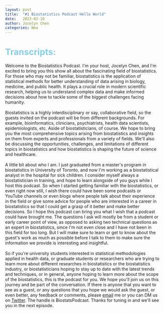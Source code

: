 ```yaml
---
layout: post
title:  "#1 Biostatistics Podcast Hello World"
date:   2023-02-16
author: Jocelyn Chen
categories: New
---
```

# <span style="color:skyblue">Transcripts:</span>
Welcome to the Biostatistics Podcast. I'm your host, Jocelyn Chen, and I'm excited to bring you this show all about the fascinating field of biostatistics. For those who may not be familiar, biostatistics is the application of statistical methods for better understanding of data arising in biology, medicine, and public health. It plays a crucial role in modern scientific research, helping us to understand complex data and make informed decisions about how to tackle some of the biggest challenges facing humanity.\
\
 Biostatistics is a highly interdisciplinary or say, collaborative field, so the guests invited on the podcast will be from different backgrounds. For example, bioinformatics, clinicians, psychiatrists, health data scientists, epidemiologists, etc. Aside of biostatisticians, of course. We hope to bring you the most comprehensive topics arising from biostatistics and insights on them from experts and professionals from a variety of fields. We'll also be discussing the opportunities, challenges, and limitations of different topics in biostatistics and how biostatistics is shaping the future of science and healthcare. \
 \
 A little bit about who I am. I just graduated from a master's program in biostatistics in University of Toronto, and now I'm working as a biostatistical analyst in the hospital for sick children. I consider myself always a biostatistician in training, and hope to learn alongside of you guys while I host this podcast. So when I started getting familiar with the biostatistics, or even right now still, I wish there could have been some podcasts or YouTube channels or even blogs where people talk about their experience in the field or give some advice for people who are interested in a career in biostatistics so that I could get a grasp of it better and make better decisions. So I hope this podcast can bring you what I wish that a podcast could have brought me. The questions I ask will mostly be from a student or early career point of view, as opposed to asking two technical questions as an expert in biostatistics, since I'm not even close and I have not been in this field for too long. But I will make sure to learn or get to know about the guest's work as much as possible before I talk to them to make sure the information we provide is interesting and insightful. \
 \
 So if you're university students interested in statistical methodologies applied in health data, or graduate students or researchers who are trying to learn more about different researches in biostatistics or the biostatistics industry, or biostatisticians hoping to stay up to date with the latest trends and techniques, or in general, anyone hoping to learn more about the scope of the biostatistics, this is the podcast for you. We hope you'll join us on this journey and be part of the conversation. If there is anyone that you want to see as a guest, or any questions that you hope we would ask the guest, or even better, any feedback or comments, please [email](biostatisticspodcast@gmail.com) me or you can DM us on [Twitter](https://twitter.com/BiostatsPodcast). The handle is BiostatsPodcast. Thanks for tuning in and we'll see you in the next episode. 